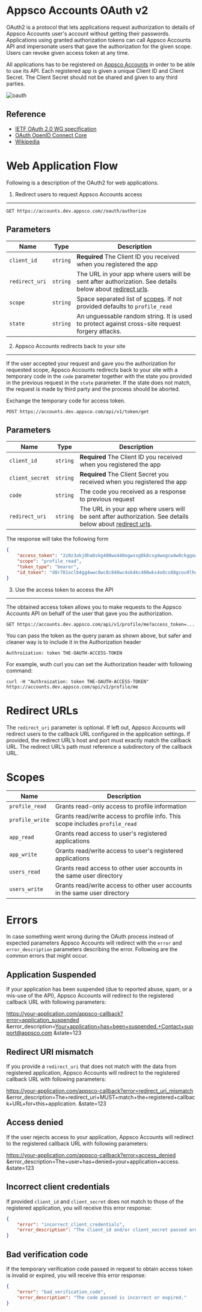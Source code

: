 Appsco Accounts OAuth v2
========================

OAuth2 is a protocol that lets applications request authorization to details of Appsco Accounts user's account
without getting their passwords. Applications using granted authorization tokens can call Appsco Accounts API
and impersonate users that gave the authorization for the given scope. Users can revoke given access token
at any time.

All applications has to be registered on [Appsco Accounts](https://accounts.dev.appsco.com) in order to be able
to use its API. Each registered app is given a unique Client ID and Client Secret. The Client Secret should not be
shared and given to any third parties.

![oauth](http://appsco.github.io/accounts-api/oauth.svg "OAuth")

Reference
---------

 * [IETF OAuth 2.0 WG specification](http://tools.ietf.org/html/rfc6749)
 * [OAuth OpenID Connect Core](http://openid.net/specs/openid-connect-core-1_0.html)
 * [Wikipedia](http://en.wikipedia.org/wiki/OAuth)


Web Application Flow
====================

Following is a description of the OAuth2 for web applications.

1. Redirect users to request Appsco Accounts access
---------------------------------------------------

    GET https://accounts.dev.appsco.com//oauth/authorize


Parameters
----------

| Name            | Type        | Description
| --------------- | ------------ | ------------
| `client_id`     | `string`     | **Required** The Client ID you received when you registered the app
| `redirect_uri`  | `string`     | The URL in your app where users will be sent after authorization. See details below about [redirect urls](#redirect-urls).
| `scope`         | `string`     | Space separated list of [scopes](#scopes). If not provided defaults to `profile_read`
| `state`         | `string`     | An unguessable random string. It is used to protect against cross-site request forgery attacks.


2. Appsco Accounts redirects back to your site
----------------------------------------------

If the user accepted your request and gave you the authorization for requested scope, Appsco Accounts redirects back
to your site with a temporary code in the `code` parameter together with the state you provided in the previous request
in the `state` parameter. If the state does not match, the request is made by third party and the process should be
aborted.

Exchange the temporary code for access token.

    POST https://accounts.dev.appsco.com/api/v1/token/get

Parameters
----------

| Name                | Type        | Description
| ------------------- | ------------ | ------------
| `client_id`         | `string`     | **Required** The Client ID you received when you registered the app
| `client_secret`     | `string`     | **Required** The Client Secret you received when you registered the app
| `code`              | `string`     | The code you received as a response to previous request
| `redirect_uri`      | `string`     | The URL in your app where users will be sent after authorization. See details below about [redirect urls](#redirect-urls).

The response will take the following form

``` json
{
    "access_token": "2z0z3okj0ha8skg400wo440ogwssg0k8csg4wogcw4w0ckggow",
    "scope": "profile_read",
    "token_type": "bearer",
    "id_token": "d8r781oclb4gg4wwc0wc8c848wc4ok4kc400wks4o0cs88gcou9lhwjkc3msws0g8c4osgc0kw8ckkcwwws4gwocwgowsgk4g8"
}
```

3. Use the access token to access the API
-----------------------------------------

The obtained access token allows you to make requests to the Appsco Accounts API on behalf of the user that gave
you the authorization.

    GET https://accounts.dev.appsco.com/api/v1/profile/me?access_token=...

You can pass the token as the query param as shown above, but safer and cleaner way is to include it in the
Authorization header

    Authroization: token THE-OAUTH-ACCESS-TOKEN

For example, wuth curl you can set the Authorization header with following command:

    curl -H "Authroization: token THE-OAUTH-ACCESS-TOKEN" https://accounts.dev.appsco.com/api/v1/profile/me


Redirect URLs
=============

The `redirect_uri` parameter is optional. If left out, Appsco Accounts will redirect users to the callback URL
configured in the application settings. If provided, the redirect URL’s host and port must exactly match the
callback URL. The redirect URL’s path must reference a subdirectory of the callback URL.


Scopes
======

| Name                | Description
| ------------------- | ------------
| `profile_read`      | Grants read-only access to profile information
| `profile_write`     | Grants read/write access to profile info. This scope includes `profile_read`
| `app_read`          | Grants read access to user's registered applications
| `app_write`         | Grants read/write access to user's registered applications
| `users_read`        | Grants read access to other user accounts in the same user directory
| `users_write`       | Grants read/write access to other user accounts in the same user directory


Errors
======

In case something went wrong during the OAuth process instead of expected parameters Appsco Accounts will redirect
with the `error` and `error_description` parameters describing the error. Following are the common errors that might
occur.

Application Suspended
---------------------

If your application has been suspended (due to reported abuse, spam, or a mis-use of the API), Appsco Accounts will
redirect to the registered callback URL with following parameters:

   https://your-application.com/appsco-callback?error=application_suspended
       &error_description=Your+application+has+been+suspended.+Contact+support@appsco.com
       &state=123

Redirect URI mismatch
---------------------

If you provide a `redirect_uri` that does not match with the data from registered application, Appsco Accounts will
redirect to the registered callback URL with following parameters:

   https://your-application.com/appsco-callback?error=redirect_uri_mismatch
       &error_description=The+redirect_uri+MUST+match+the+registered+callback+URL+for+this+application.
       &state=123


Access denied
-------------

If the user rejects access to your application, Appsco Accounts will redirect to the registered callback URL
with following parameters:

   https://your-application.com/appsco-callback?error=access_denied
       &error_description=The+user+has+denied+your+application+access.
       &state=123


Incorrect client credentials
----------------------------

If provided `client_id` and `client_secret` does not match to those of the registered application, you will receive
this error response:

``` json
{
    "error": "incorrect_client_credentials",
    "error_description": "The client_id and/or client_secret passed are incorrect."
}
```


Bad verification code
---------------------

If the temporary verification code passed in request to obtain access token is invalid or expired, you will receive
this error response:

``` json
{
    "error": "bad_verification_code",
    "error_description": "The code passed is incorrect or expired."
}
```
